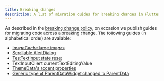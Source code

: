 ```yaml
---
title: Breaking changes
description: A list of migration guides for breaking changes in Flutter.
---
```


As described in the [breaking change policy],
on occasion we publish guides for migrating code
across a breaking change.
The following guides (in alphabetical order) are
available:

* [ImageCache large images]
* [Scrollable AlertDialog]
* [TestTextInput state reset]
* [TextInputClient currentTextEditingValue]
* [ThemeData's accent properties]
* [Generic type of ParentDataWidget changed to ParentData]

[breaking change policy]: /docs/resources/compatibility
[ImageCache large images]: /docs/release/breaking-changes/imagecache-large-images
[Scrollable AlertDialog]: /docs/release/breaking-changes/scrollable-alert-dialog
[TestTextInput state reset]: /docs/release/breaking-changes/test-text-input
[TextInputClient currentTextEditingValue]: /docs/release/breaking-changes/text-input-client-current-value
[ThemeData's accent properties]: /docs/release/breaking-changes/theme-data-accent-properties
[Generic type of ParentDataWidget changed to ParentData]: /docs/release/breaking-changes/parent-data-widget-generic-type
